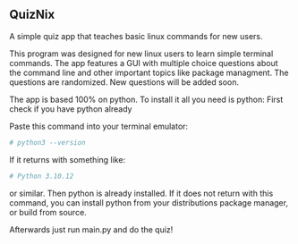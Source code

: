 QuizNix
--------------
A simple quiz app that teaches basic linux commands for new users.

This program was designed for new linux users to learn simple terminal commands.
The app features a GUI with multiple choice questions about the command line and other important topics like package managment. The questions are randomized.
New questions will be added soon. 

The app is based 100% on python. To install it all you need is python:
 First check if you have python already

 Paste this command into your terminal emulator:
 ```bash
# python3 --version
```
If it returns with something like:
```bash
# Python 3.10.12
```
or similar. Then python is already installed. If it does not return with this command, you can install python from your distributions package manager, or build from source.

Afterwards just run main.py and do the quiz!

